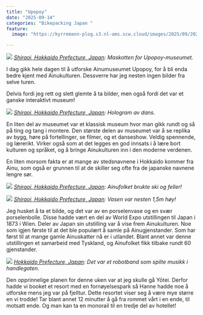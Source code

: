 ```yaml
---
title: "Upopoy"
date: "2025-09-14"
categories: "Bikepacking Japan "
feature:
  image: "https://kyrremann-plog.s3.nl-ams.scw.cloud/images/2025/09/20250914_104832.jpg"

---
```



![](https://kyrremann-plog.s3.nl-ams.scw.cloud/images/2025/09/20250914_104832.jpg)
*[Shiraoi, Hokkaido Prefecture, Japan](https://www.google.com/maps/place/42.5584871,141.36346449972223): Maskotten for Upopoy-museumet.*

I dag gikk hele dagen til å utforske Ainumuseumet Upopoy, for å bli enda bedre kjent med Ainukulturen. Dessverre har jeg nesten ingen bilder fra selve turen.

Delvis fordi jeg rett og slett glemte å ta bilder, men også fordi det var et ganske interaktivt museum!


![](https://kyrremann-plog.s3.nl-ams.scw.cloud/images/2025/09/20250914_133654.jpg)
*[Shiraoi, Hokkaido Prefecture, Japan](https://www.google.com/maps/place/42.55921349972222,141.3632225): Hologram av dans.*

En liten del av museumet var et klassisk museum hvor man gikk rundt og så på ting og tang i montere. Den største delen av museumet var å se replika av bygg, høre på fortellinger, se filmer, og et danseshow. Veldig spennende, og lærerikt. Virker også som at det legges en god innsats i å lære bort kulturen og språket, og å bringe Ainukulturen inn i den moderne verdenen.

En liten morsom fakta er at mange av stedsnavnene i Hokkaido kommer fra Ainu, som også er grunnen til at de skiller seg ofte fra de japanske navnene lengre sør.


![](https://kyrremann-plog.s3.nl-ams.scw.cloud/images/2025/09/20250914_154155.jpg)
*[Shiraoi, Hokkaido Prefecture, Japan](https://www.google.com/maps/place/42.559685599999995,141.3657928): Ainufolket brukte ski og feller!*


![](https://kyrremann-plog.s3.nl-ams.scw.cloud/images/2025/09/20250914_155123.jpg)
*[Shiraoi, Hokkaido Prefecture, Japan](https://www.google.com/maps/place/42.5593967,141.36561209972223): Vasen var nesten 1,5m høy!*

Jeg husket å ta et bilde, og det var av en porselenvase og en svær porselenbolle. Disse hadde vært en del av World Expo utstillingen til Japan i 1873 i Wien. Deler av Japan sin utstilling var å vise frem Ainukulturen. Noe som igjen første til at det ble populært å samle på Ainugjenstander. Som har først til at mange gamle Ainuskatter nå er i utlandet. Blant annet var denne utstillingen et samarbeid med Tyskland, og Ainufolket fikk tilbake rundt 60 gjenstander.


![](https://kyrremann-plog.s3.nl-ams.scw.cloud/images/2025/09/20250914_190123.jpg)
*[Hokkaido Prefecture, Japan](https://www.google.com/maps/place/42.752063999722225,140.9026944): Det var et robotband som spilte musikk i handlegaten.*

Den opprinnelige planen for denne uken var at jeg skulle gå Yōtei. Derfor hadde vi booket et resort med en fornøyelsespark så Hanne hadde noe å utforske mens jeg var på fjelltur. Dette resortet viser seg å være mye større en vi trodde! Tar blant annet 12 minutter å gå fra rommet vårt i en ende, til motsatt ende. Og man kan ta en monorail til en tredje del av hotellet!